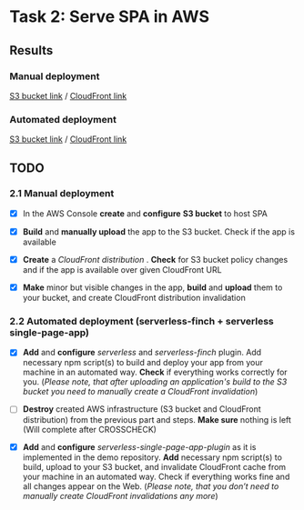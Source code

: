 # Task 2: Serve SPA in AWS

## Results

### Manual deployment

[S3 bucket link](http://rs-aws-app.s3-website-eu-west-1.amazonaws.com/) / [CloudFront link](https://dc5iymr3p5a9f.cloudfront.net/)

### Automated deployment

[S3 bucket link](http://rs-aws-app-auto.s3-website-eu-west-1.amazonaws.com/) / [CloudFront link](https://d1i3djc1goffjb.cloudfront.net/)

## TODO

### 2.1 Manual deployment

- [x] In the AWS Console **create** and **configure** **S3 bucket** to host SPA

- [x] **Build** and **manually upload** the app to the S3 bucket. Check if the app is available

- [x] **Create** a _CloudFront distribution_ . **Check** for S3 bucket policy changes and if the app is available over given CloudFront URL

- [x] **Make** minor but visible changes in the app, **build** and **upload** them to your bucket, and create CloudFront distribution invalidation

### 2.2 Automated deployment (serverless-finch + serverless single-page-app)

- [x]  **Add** and **configure** _serverless_ and _serverless-finch_ plugin. Add necessary npm script(s) to build and deploy your app from your machine in an automated way. **Check** if everything works correctly for you. (_Please note, that after uploading an application's build to the S3 bucket you need to manually create a CloudFront invalidation_)

- [ ] **Destroy** created AWS infrastructure (S3 bucket and CloudFront distribution) from the previous part and steps. **Make sure** nothing is left (Will complete after CROSSCHECK)

- [x] **Add** and **configure** _serverless-single-page-app-plugin_ as it is implemented in the demo repository. **Add** necessary npm script(s) to build, upload to your S3 bucket, and invalidate CloudFront cache from your machine in an automated way. Check if everything works fine and all changes appear on the Web. (_Please note, that you don’t need to manually create CloudFront invalidations any more_)
